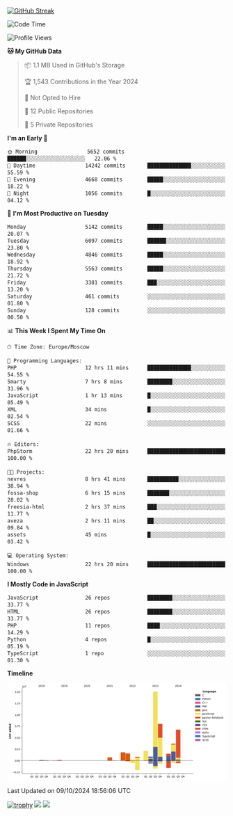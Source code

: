 [![GitHub Streak](https://github-readme-streak-stats.herokuapp.com/?user=yogik10)](https://git.io/streak-stats)
<!--START_SECTION:waka-->
![Code Time](http://img.shields.io/badge/Code%20Time-900%20hrs%2049%20mins-blue)

![Profile Views](http://img.shields.io/badge/Profile%20Views-0-blue)

**🐱 My GitHub Data** 

> 📦 1.1 MB Used in GitHub's Storage 
 > 
> 🏆 1,543 Contributions in the Year 2024
 > 
> 🚫 Not Opted to Hire
 > 
> 📜 12 Public Repositories 
 > 
> 🔑 5 Private Repositories 
 > 
**I'm an Early 🐤** 

```text
🌞 Morning                5652 commits        ██████░░░░░░░░░░░░░░░░░░░   22.06 % 
🌆 Daytime                14242 commits       ██████████████░░░░░░░░░░░   55.59 % 
🌃 Evening                4668 commits        █████░░░░░░░░░░░░░░░░░░░░   18.22 % 
🌙 Night                  1056 commits        █░░░░░░░░░░░░░░░░░░░░░░░░   04.12 % 
```
📅 **I'm Most Productive on Tuesday** 

```text
Monday                   5142 commits        █████░░░░░░░░░░░░░░░░░░░░   20.07 % 
Tuesday                  6097 commits        ██████░░░░░░░░░░░░░░░░░░░   23.80 % 
Wednesday                4846 commits        █████░░░░░░░░░░░░░░░░░░░░   18.92 % 
Thursday                 5563 commits        █████░░░░░░░░░░░░░░░░░░░░   21.72 % 
Friday                   3381 commits        ███░░░░░░░░░░░░░░░░░░░░░░   13.20 % 
Saturday                 461 commits         ░░░░░░░░░░░░░░░░░░░░░░░░░   01.80 % 
Sunday                   128 commits         ░░░░░░░░░░░░░░░░░░░░░░░░░   00.50 % 
```


📊 **This Week I Spent My Time On** 

```text
🕑︎ Time Zone: Europe/Moscow

💬 Programming Languages: 
PHP                      12 hrs 11 mins      ██████████████░░░░░░░░░░░   54.55 % 
Smarty                   7 hrs 8 mins        ████████░░░░░░░░░░░░░░░░░   31.96 % 
JavaScript               1 hr 13 mins        █░░░░░░░░░░░░░░░░░░░░░░░░   05.49 % 
XML                      34 mins             █░░░░░░░░░░░░░░░░░░░░░░░░   02.54 % 
SCSS                     22 mins             ░░░░░░░░░░░░░░░░░░░░░░░░░   01.66 % 

🔥 Editors: 
PhpStorm                 22 hrs 20 mins      █████████████████████████   100.00 % 

🐱‍💻 Projects: 
nevres                   8 hrs 41 mins       ██████████░░░░░░░░░░░░░░░   38.94 % 
fossa-shop               6 hrs 15 mins       ███████░░░░░░░░░░░░░░░░░░   28.02 % 
freesia-html             2 hrs 37 mins       ███░░░░░░░░░░░░░░░░░░░░░░   11.77 % 
aveza                    2 hrs 11 mins       ██░░░░░░░░░░░░░░░░░░░░░░░   09.84 % 
assets                   45 mins             █░░░░░░░░░░░░░░░░░░░░░░░░   03.42 % 

💻 Operating System: 
Windows                  22 hrs 20 mins      █████████████████████████   100.00 % 
```

**I Mostly Code in JavaScript** 

```text
JavaScript               26 repos            ████████░░░░░░░░░░░░░░░░░   33.77 % 
HTML                     26 repos            ████████░░░░░░░░░░░░░░░░░   33.77 % 
PHP                      11 repos            ████░░░░░░░░░░░░░░░░░░░░░   14.29 % 
Python                   4 repos             █░░░░░░░░░░░░░░░░░░░░░░░░   05.19 % 
TypeScript               1 repo              ░░░░░░░░░░░░░░░░░░░░░░░░░   01.30 % 
```



**Timeline**

![Lines of Code chart](https://raw.githubusercontent.com/Yogik10/Yogik10/main/assets/bar_graph.png)


 Last Updated on 09/10/2024 18:56:06 UTC
<!--END_SECTION:waka-->
[![trophy](https://github-profile-trophy.vercel.app/?username=yogik10)](https://github.com/ryo-ma/github-profile-trophy)
![](https://github-profile-summary-cards.vercel.app/api/cards/profile-details?username=yogik10&theme=solarized_dark)
![](https://github-profile-summary-cards.vercel.app/api/cards/most-commit-language?username=yogik10&theme=solarized_dark)


